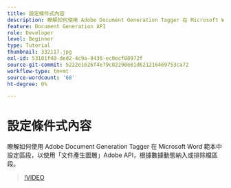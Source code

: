 ```yaml
---
title: 設定條件式內容
description: 瞭解如何使用 Adobe Document Generation Tagger 在 Microsoft Word 範本中設定區段，以使用「文件產生」Adobe以數據動態納入或排除檔區段API
feature: Document Generation API
role: Developer
level: Beginner
type: Tutorial
thumbnail: 332117.jpg
exl-id: 53101f40-ded2-4c9a-8436-ec0ecf00972f
source-git-commit: 5222e1626f4e79c02298e81d621216469753ca72
workflow-type: tm+mt
source-wordcount: '68'
ht-degree: 0%

---
```


# 設定條件式內容

瞭解如何使用 Adobe Document Generation Tagger 在 Microsoft Word 範本中設定區段，以使用「文件產生圖層」Adobe API，根據數據動態納入或排除檔區段。

>[!VIDEO](https://video.tv.adobe.com/v/332117?hidetitle=true)
